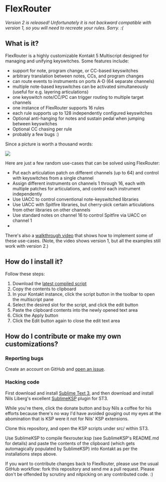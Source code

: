 # FlexRouter

*Version 2 is released!  Unfortunately it is not backward compatible with version 1, so you will need to recreate your rules.  Sorry. :(*


## What is it?

FlexRouter is a highly customizable Kontakt 5 Multiscript designed for managing and unifying keyswitches.  Some features include:

* support for note, program change, or  CC-based keyswitches
* arbitrary translation between notes, CCs, and program changes
* can route events to instruments on ports A-D (64 separate channels)
* multiple note-based keyswitches can be activated simultaneously (useful for e.g. layering articulations)
* one keyswitch note/CC/PC can trigger routing to multiple target channels
* one instance of FlexRouter supports 16 rules
* each rule supports up to 128 independently configured keyswitches
* Optional anti-hanging for notes and sustain pedal when jumping between keyswitches
* Optional CC chasing per rule
* probably a few bugs :)

Since a picture is worth a thousand words:

![](https://www.urandom.ca/flexrouter/flexrouter-2.0.0.png)


Here are just a few random use-cases that can be solved using FlexRouter:

* Put each articulation patch on different channels (up to 64) and control with keyswitches
  from a single channel
* Assign different instruments on channels 1 through 16, each with multiple patches for articulations, and
  control each instrument independently
* Use UACC to control conventional note-keyswitched libraries
* Use UACC with Spitfire libraries, but cherry-pick certain articulations from
  other libraries on other channels
* Use standard notes on channel 16 to control Spitfire via UACC on channel 1
* 

There's also a [walkthrough video](https://www.youtube.com/watch?v=FddWrEwaNmM) that shows how to implement some of these use-cases.
(Note, the video shows version 1, but all the examples still work with version 2.)


## How do I install it?

Follow these steps:

1. Download the [latest compiled script](https://urandom.ca/flexrouter/latest)
2. Copy the contents to clipboard
3. In your Kontakt instance, click the script button in the toolbar to open the multiscript pane
4. Select the desired slot for the script, and click the edit button
5. Paste the clipboard contents into the newly opened text area
6. Click the Apply button
7. Click the Edit button again to close the edit text area



## How do I contribute or make my own customizations?

### Reporting bugs

Create an account on GitHub and [open an issue](https://github.com/jtackaberry/flexrouter/issues).


### Hacking code

First download and install [Sublime Text 3](http://www.sublimetext.com/3), and then download and install Nils Liberg's excellent [SublimeKSP](http://nilsliberg.se/ksp/) plugin for ST3.

While you're there, click the donate button and buy Nils a coffee for his efforts because there's no way I'd have avoided gouging out my eyes at the abomination that is KSP were it not for Nils' KSP extensions.

Clone this repository, and open the KSP scripts under src/ within ST3.

Use SublimeKSP to compile flexrouter.ksp (see SublimeKSP's README.md for details) and paste the contents of the clipboard (which gets automagically populated by SublimeKSP) into Kontakt as per the installations steps above.

If you want to contribute changes back to FlexRouter, please use the usual GitHub workflow: fork this repository and send me a pull request.  Please don't be offended by scrutiny and nitpicking on any contributed code. :)
